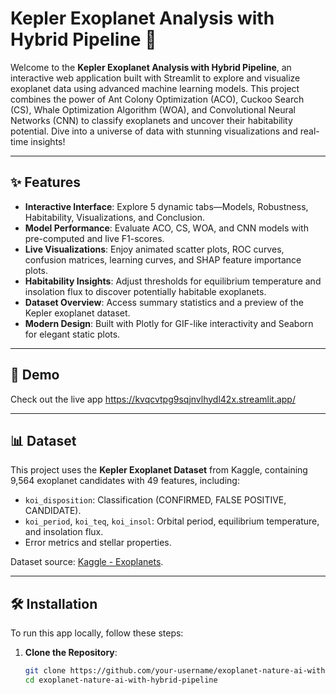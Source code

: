 # Kepler Exoplanet Analysis with Hybrid Pipeline 🌌

Welcome to the **Kepler Exoplanet Analysis with Hybrid Pipeline**, an interactive web application built with Streamlit to explore and visualize exoplanet data using advanced machine learning models. This project combines the power of Ant Colony Optimization (ACO), Cuckoo Search (CS), Whale Optimization Algorithm (WOA), and Convolutional Neural Networks (CNN) to classify exoplanets and uncover their habitability potential. Dive into a universe of data with stunning visualizations and real-time insights!

---

## ✨ Features

- **Interactive Interface**: Explore 5 dynamic tabs—Models, Robustness, Habitability, Visualizations, and Conclusion.
- **Model Performance**: Evaluate ACO, CS, WOA, and CNN models with pre-computed and live F1-scores.
- **Live Visualizations**: Enjoy animated scatter plots, ROC curves, confusion matrices, learning curves, and SHAP feature importance plots.
- **Habitability Insights**: Adjust thresholds for equilibrium temperature and insolation flux to discover potentially habitable exoplanets.
- **Dataset Overview**: Access summary statistics and a preview of the Kepler exoplanet dataset.
- **Modern Design**: Built with Plotly for GIF-like interactivity and Seaborn for elegant static plots.

---

## 🚀 Demo

Check out the live app https://kvqcvtpg9sqjnvlhydl42x.streamlit.app/ 

---

## 📊 Dataset

This project uses the **Kepler Exoplanet Dataset** from Kaggle, containing 9,564 exoplanet candidates with 49 features, including:
- `koi_disposition`: Classification (CONFIRMED, FALSE POSITIVE, CANDIDATE).
- `koi_period`, `koi_teq`, `koi_insol`: Orbital period, equilibrium temperature, and insolation flux.
- Error metrics and stellar properties.

Dataset source: [Kaggle - Exoplanets](https://www.kaggle.com/datasets/arashnic/exoplanets).

---

## 🛠️ Installation

To run this app locally, follow these steps:

1. **Clone the Repository**:
   ```bash
   git clone https://github.com/your-username/exoplanet-nature-ai-with-hybrid-pipeline.git
   cd exoplanet-nature-ai-with-hybrid-pipeline
